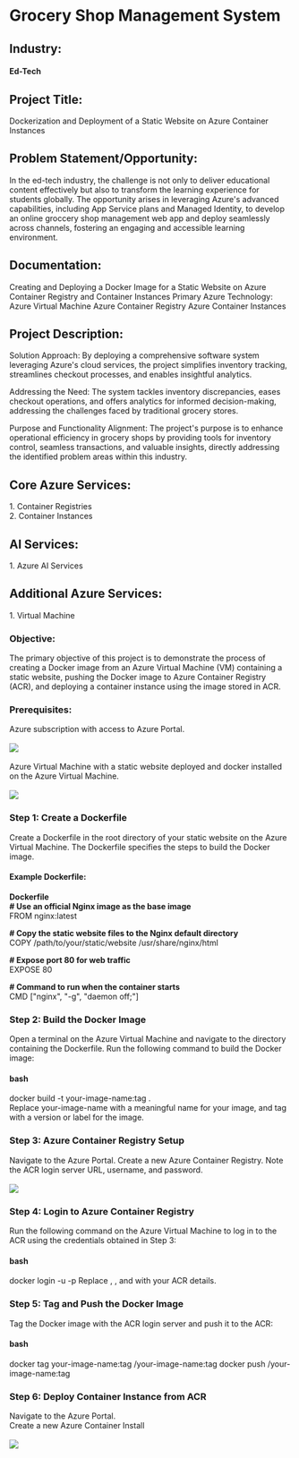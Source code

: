 <h1>Grocery Shop Management System</h1>

<h2>Industry:</h2>
<h4>Ed-Tech</h4>

<h2>Project Title:</h2>
Dockerization and Deployment of a Static Website on Azure Container Instances

<h2>Problem Statement/Opportunity:</h2>
In the ed-tech industry, the challenge is not only to deliver educational content effectively but also to transform the learning experience for students globally. The opportunity arises in leveraging Azure's advanced capabilities, including App Service plans and Managed Identity, to develop an online groccery shop management web app and deploy seamlessly across channels, fostering an engaging and accessible learning environment.

<h2>Documentation:</h2>
Creating and Deploying a Docker Image for a Static Website on Azure Container Registry and Container Instances
Primary Azure Technology:
Azure Virtual Machine
Azure Container Registry
Azure Container Instances

<h2>Project Description:</h2>
Solution Approach:
By deploying a comprehensive software system leveraging Azure's cloud services, the project simplifies inventory tracking, streamlines checkout processes, and enables insightful analytics.

Addressing the Need:
The system tackles inventory discrepancies, eases checkout operations, and offers analytics for informed decision-making, addressing the challenges faced by traditional grocery stores.

Purpose and Functionality Alignment:
The project's purpose is to enhance operational efficiency in grocery shops by providing tools for inventory control, seamless transactions, and valuable insights, directly addressing the identified problem areas within this industry.

<h2>Core Azure Services:</h2>
1. Container Registries </br>
2. Container Instances

<h2> AI Services:</h2>
1. Azure AI Services

<h2>Additional Azure Services:</h2>
1. Virtual Machine

<h3>Objective:</h3>
The primary objective of this project is to demonstrate the process of creating a Docker image from an Azure Virtual Machine (VM) containing a static website, pushing the Docker image to Azure Container Registry (ACR), and deploying a container instance using the image stored in ACR.

<h3>Prerequisites:</h3>
Azure subscription with access to Azure Portal.</br></br>
<img src = "https://github.com/yugandharajagtap/grocery-shop-management-system/blob/main/subscription.png"></img> </br></br>
Azure Virtual Machine with a static website deployed and docker installed on the Azure Virtual Machine.</br></br>
<img src = "https://github.com/yugandharajagtap/grocery-shop-management-system/blob/main/virtual%20machine.png"></img>

<h3>Step 1: Create a Dockerfile</h3>
Create a Dockerfile in the root directory of your static website on the Azure Virtual Machine. The Dockerfile specifies the steps to build the Docker image.

<h4>Example Dockerfile:</h4>

<b>Dockerfile</b></br>
<b># Use an official Nginx image as the base image</b></br>
FROM nginx:latest

<b># Copy the static website files to the Nginx default directory</b></br>
COPY /path/to/your/static/website /usr/share/nginx/html

<b># Expose port 80 for web traffic</b></br>
EXPOSE 80

<b># Command to run when the container starts</b></br>
CMD ["nginx", "-g", "daemon off;"]

<h3>Step 2: Build the Docker Image</h3>
Open a terminal on the Azure Virtual Machine and navigate to the directory containing the Dockerfile. Run the following command to build the Docker image:

<h4>bash</h4>
docker build -t your-image-name:tag .</br>
Replace your-image-name with a meaningful name for your image, and tag with a version or label for the image.

<h3>Step 3: Azure Container Registry Setup</h3>
Navigate to the Azure Portal.
Create a new Azure Container Registry.
Note the ACR login server URL, username, and password.</br></br>
<img src = "https://github.com/yugandharajagtap/grocery-shop-management-system/blob/main/container%20registries.png"></img>

<h3>Step 4: Login to Azure Container Registry</h3>
Run the following command on the Azure Virtual Machine to log in to the ACR using the credentials obtained in Step 3:

<h4>bash</h4>
docker login <acr-login-server> -u <username> -p <password>
Replace <acr-login-server>, <username>, and <password> with your ACR details.

<h3>Step 5: Tag and Push the Docker Image</h3>
Tag the Docker image with the ACR login server and push it to the ACR:

<h4>bash</h4>
docker tag your-image-name:tag <acr-login-server>/your-image-name:tag
docker push <acr-login-server>/your-image-name:tag

<h3>Step 6: Deploy Container Instance from ACR</h3>
Navigate to the Azure Portal.</br>
Create a new Azure Container Install</br></br>
<img src = "https://github.com/yugandharajagtap/grocery-shop-management-system/blob/main/container%20instance.png"></img>
